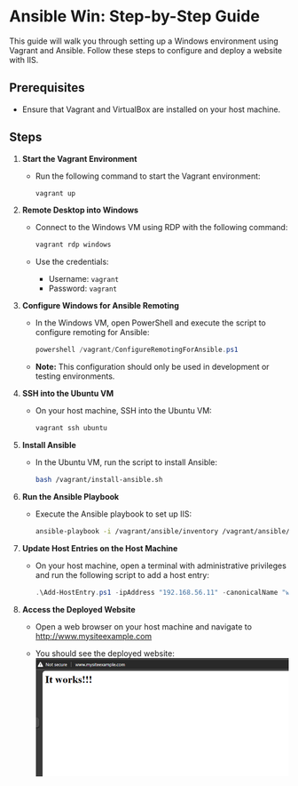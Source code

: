 # Ansible Win: Step-by-Step Guide

This guide will walk you through setting up a Windows environment using Vagrant and Ansible. Follow these steps to configure and deploy a website with IIS.

## Prerequisites

- Ensure that Vagrant and VirtualBox are installed on your host machine.

## Steps

1. **Start the Vagrant Environment**
   - Run the following command to start the Vagrant environment:

     ```bash
     vagrant up
     ```

2. **Remote Desktop into Windows**
   - Connect to the Windows VM using RDP with the following command:

     ```bash
     vagrant rdp windows
     ```

   - Use the credentials:
     - Username: `vagrant`
     - Password: `vagrant`

3. **Configure Windows for Ansible Remoting**
   - In the Windows VM, open PowerShell and execute the script to configure remoting for Ansible:

     ```powershell
     powershell /vagrant/ConfigureRemotingForAnsible.ps1
     ```

   - **Note:** This configuration should only be used in development or testing environments.

4. **SSH into the Ubuntu VM**
   - On your host machine, SSH into the Ubuntu VM:

     ```bash
     vagrant ssh ubuntu
     ```

5. **Install Ansible**
   - In the Ubuntu VM, run the script to install Ansible:

     ```bash
     bash /vagrant/install-ansible.sh
     ```

6. **Run the Ansible Playbook**
   - Execute the Ansible playbook to set up IIS:

     ```bash
     ansible-playbook -i /vagrant/ansible/inventory /vagrant/ansible/setup_iis.yml
     ```

7. **Update Host Entries on the Host Machine**
   - On your host machine, open a terminal with administrative privileges and run the following script to add a host entry:

     ```powershell
     .\Add-HostEntry.ps1 -ipAddress "192.168.56.11" -canonicalName "www.mysiteexample.com"
     ```

8. **Access the Deployed Website**
   - Open a web browser on your host machine and navigate to <http://www.mysiteexample.com>

   - You should see the deployed website:
     ![Website Screenshot](image.png)

